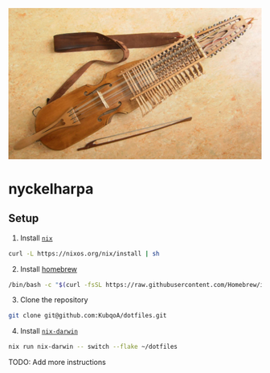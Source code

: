 ![Nyckelharpa](./nyckelharpa.jpg)

# nyckelharpa

## Setup
1. Install [`nix`](https://nix.dev/install-nix)
```sh
curl -L https://nixos.org/nix/install | sh
```

2. Install [homebrew](https://brew.sh)
```sh
/bin/bash -c "$(curl -fsSL https://raw.githubusercontent.com/Homebrew/install/HEAD/install.sh)"
```

3. Clone the repository
```sh
git clone git@github.com:KubqoA/dotfiles.git
```

4. Install [`nix-darwin`](https://github.com/LnL7/nix-darwin?tab=readme-ov-file#flakes)
```sh
nix run nix-darwin -- switch --flake ~/dotfiles
```

TODO: Add more instructions
